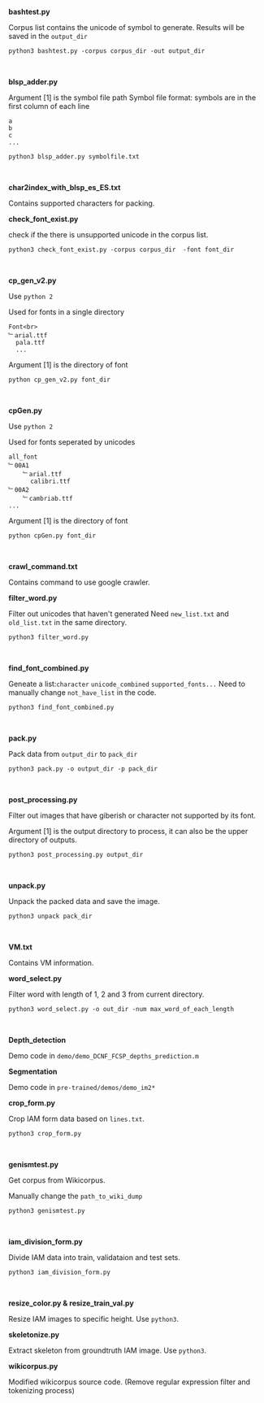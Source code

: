**bashtest.py**

Corpus list contains the unicode of symbol to generate.
Results will be saved in the `output_dir`
 ```
 python3 bashtest.py -corpus corpus_dir -out output_dir
 ```
<br>


**blsp_adder.py**

Argument [1] is the symbol file path
Symbol file format: symbols are in the first column of each line
```
a
b
c
...
```
 ```
 python3 blsp_adder.py symbolfile.txt
 ```
<br>


**char2index_with_blsp_es_ES.txt**

Contains supported characters for packing.
<br>


**check_font_exist.py**

check if the there is unsupported unicode in the corpus list.
 ```
 python3 check_font_exist.py -corpus corpus_dir  -font font_dir
 ```
<br>

**cp_gen_v2.py**


Use `python 2`


Used for fonts in a single directory
```
Font<br>
﹂arial.ttf
  pala.ttf
  ...
```
Argument [1] is the directory of font
 ```
 python cp_gen_v2.py font_dir
```
<br>

**cpGen.py**


Use `python 2`


Used for fonts seperated by unicodes
```
all_font
﹂00A1
	﹂arial.ttf
	  calibri.ttf
﹂00A2
	﹂cambriab.ttf
...
```
Argument [1] is the directory of font
```
python cpGen.py font_dir
```
<br>

**crawl_command.txt**

Contains command to use google crawler.
<br>


**filter_word.py**

Filter out unicodes that haven't generated
Need `new_list.txt` and `old_list.txt` in the same directory.
```
python3 filter_word.py
```
<br>


**find_font_combined.py**

Geneate a list:`character` `unicode_combined` `supported_fonts...`
Need to manually change `not_have_list` in the code.
```
python3 find_font_combined.py
```
<br>


**pack.py**

Pack data from `output_dir` to `pack_dir`
```
python3 pack.py -o output_dir -p pack_dir
```
<br>


**post_processing.py**

Filter out images that have giberish or character
not supported by its font.

Argument [1] is the output directory to process, 
it can also be the upper directory of outputs.
```
python3 post_processing.py output_dir
```
<br>


**unpack.py**

Unpack the packed data and save the image.
```
python3 unpack pack_dir
```
<br>


**VM.txt**

Contains VM information.
<br>


**word_select.py**

Filter word with length of 1, 2 and 3 from current directory.
```
python3 word_select.py -o out_dir -num max_word_of_each_length
```
<br>


**Depth_detection**

Demo code in `demo/demo_DCNF_FCSP_depths_prediction.m`
<br>


**Segmentation**

Demo code in `pre-trained/demos/demo_im2*`
<br>


**crop_form.py**

Crop IAM form data based on `lines.txt`.
```
python3 crop_form.py
```
<br>


**genismtest.py**

Get corpus from Wikicorpus.

Manually change the `path_to_wiki_dump`
```
python3 genismtest.py
```
<br>


**iam_division_form.py**

Divide IAM data into train, validataion and test sets.

```
python3 iam_division_form.py
```
<br>


**resize_color.py & resize_train_val.py**

Resize IAM images to specific height. Use `python3`.
<br>


**skeletonize.py**

Extract skeleton from groundtruth IAM image. Use `python3`.
<br>


**wikicorpus.py**

Modified wikicorpus source code. (Remove regular expression filter and tokenizing process)


